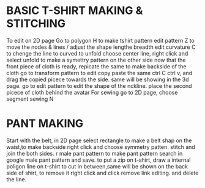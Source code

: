 # BASIC T-SHIRT MAKING & STITCHING
To edit on 2D page
Go to polygon H to make tshirt pattern 
edit pattern Z to move the nodes & lines / adjust the shape lengthe breadth 
edit curvature C to chenge the line to curved
to unfold choose center line, right click and select unfold to make a symettry pattern on the other side
now that the front piece of cloth is ready, repicate the same to make backside of the cloth 
go to transform pattern to edit copy paste the same ctrl C ctrl v, and drag the copied picece towards the side. same will be showing in the 3d page.
go to edit pattern to edit the shape of the nckline.
place the second picece of cloth behind the avatar 
For sewing go to 2D page, choose segment sewing N

# PANT MAKING
Start with the belt, in 2D page select rectangle to make a belt shap on the waist,to make backside right click and choose symmetry patten.
stitch and join the both sides. r male pant pattern 
to make pant pattern search in google male pant pattern and save.
to put a zip on t-shirt, draw a internal poligon line on t-shirt to cut in between,same will be shown on the back side of shirt, to remove it right click and click remove link editing. and delete the line. 